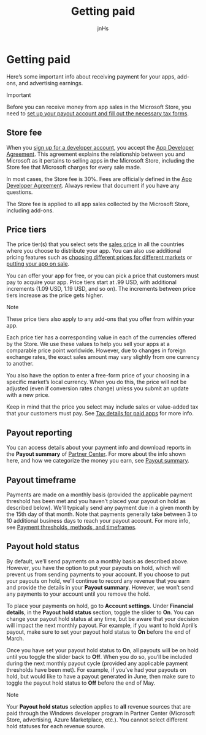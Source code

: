 ﻿---
author: jnHs
Description: Learn about receiving payments for your apps, add-ons (in-app products), and advertising earnings.
title: Getting paid
ms.assetid: 37D1EF45-C4A8-4849-8819-3D4A4898215C
ms.author: wdg-dev-content
ms.date: 10/31/2018
ms.topic: article


keywords: windows 10, uwp, payments, app sales, app proceeds, payout, store fee, payout hold, percentage
ms.localizationpriority: medium
---

# Getting paid
Here’s some important info about receiving payment for your apps, add-ons, and advertising earnings.

> [!IMPORTANT]
> Before you can receive money from app sales in the Microsoft Store, you need to [set up your payout account and fill out the necessary tax forms](setting-up-your-payout-account-and-tax-forms.md).

## Store fee

When you [sign up for a developer account](http://go.microsoft.com/fwlink/p/?LinkID=615100), you accept the [App Developer Agreement](https://docs.microsoft.com/legal/windows/agreements/app-developer-agreement). This agreement explains the relationship between you and Microsoft as it pertains to selling apps in the Microsoft Store, including the Store fee that Microsoft charges for every sale made.

In most cases, the Store fee is 30%. Fees are officially defined in the [App Developer Agreement](https://docs.microsoft.com/legal/windows/agreements/app-developer-agreement). Always review that document if you have any questions.

The Store fee is applied to all app sales collected by the Microsoft Store, including add-ons.


## Price tiers

The price tier(s) that you select sets the [sales price](set-and-schedule-app-pricing.md#base-price) in all the countries where you choose to distribute your app. You can also use additional pricing features such as  [choosing different prices for different markets](set-and-schedule-app-pricing.md#override-base-price-for-specific-markets) or [putting your app on sale](put-apps-and-add-ons-on-sale.md).

You can offer your app for free, or you can pick a price that customers must pay to acquire your app. Price tiers start at .99 USD, with additional increments (1.09 USD, 1.19 USD, and so on). The increments between price tiers increase as the price gets higher.

> [!NOTE] 
> These price tiers also apply to any add-ons that you offer from within your app.

Each price tier has a corresponding value in each of the currencies offered by the Store. We use these values to help you sell your apps at a comparable price point worldwide. However, due to changes in foreign exchange rates, the exact sales amount may vary slightly from one currency to another.

You also have the option to enter a free-form price of your choosing in a specific market’s local currency. When you do this, the price will not be adjusted (even if conversion rates change) unless you submit an update with a new price. 

Keep in mind that the price you select may include sales or value-added tax that your customers must pay. See [Tax details for paid apps](tax-details-for-paid-apps.md) for more info.


## Payout reporting

You can access details about your payment info and download reports in the **Payout summary** of [Partner Center](https://partner.microsoft.com/dashboard). For more about the info shown here, and how we categorize the money you earn, see [Payout summary](payout-summary.md).


## Payout timeframe

Payments are made on a monthly basis (provided the applicable payment threshold has been met and you haven’t placed your payout on hold as described below). We'll typically send any payment due in a given month by the 15th day of that month. Note that payments generally take between 3 to 10 additional business days to reach your payout account. For more info, see [Payment thresholds, methods, and timeframes](payment-thresholds-methods-and-timeframes.md).


##  Payout hold status

By default, we’ll send payments on a monthly basis as described above. However, you have the option to put your payouts on hold, which will prevent us from sending payments to your account. If you choose to put your payouts on hold, we’ll continue to record any revenue that you earn and provide the details in your **Payout summary**. However, we won’t send any payments to your account until you remove the hold. 

To place your payments on hold, go to **Account settings**. Under **Financial details**, in the **Payout hold status** section, toggle the slider to **On**. You can change your payout hold status at any time, but be aware that your decision will impact the next monthly payout. For example, if you want to hold April’s payout, make sure to set your payout hold status to **On** before the end of March.

Once you have set your payout hold status to **On**, all payouts will be on hold until you toggle the slider back to **Off**. When you do so, you’ll be included during the next monthly payout cycle (provided any applicable payment thresholds have been met). For example, if you’ve had your payouts on hold, but would like to have a payout generated in June, then make sure to toggle the payout hold status to **Off** before the end of May.

> [!NOTE]
> Your **Payout hold status** selection applies to **all** revenue sources that are paid through the Windows developer program in Partner Center (Microsoft Store, advertising, Azure Marketplace, etc.). You cannot select different hold statuses for each revenue source.


 

 




